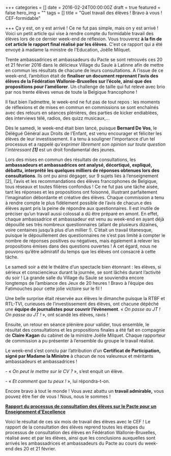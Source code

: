 +++
categories = []
date = 2016-02-24T00:00:00Z
draft = true
featured = false
hero_img = ""
tags = []
title = "Quel travail des élèves ! Bravo à vous ! CEF-formidable"

+++
Ça y est, on y est arrivé ! Ce ne fut pas simple, mais on y est arrivé ! Voici un petit article qui vise à rendre compte du formidable travail des élèves lors de ce dernier week-end de réflexion. Vous trouverez **à la fin de cet article le rapport final réalisé par les élèves**. C'est ce rapport qui a été envoyé à madame la ministre de l'Education, Joëlle Milquet.

Trente ambassadrices et ambassadeurs du Pacte se sont retrouvés ces 20 et 21 février 2016 dans le délicieux Village du Saule à Latinne afin de mettre en commun les résultats de chacune de leurs consultations. A l’issue de ce week-end, l’ambition était de **finaliser un document reprenant l’avis des élèves de la Fédération Wallonie-Bruxelles sur l’école, ainsi que des propositions pour l’améliorer**. Un challenge de taille qui fut relevé avec brio par nos trente élèves venus de toute la Belgique francophone !

Il faut bien l’admettre, le week-end ne fut pas de tout repos : les moments de réflexions et de mises en commun en commissions se sont enchaînés avec des retours en séances plénières, des parties de kicker endiablées, des interviews télé, radios, des quizz musicaux,…

Dès le samedi, le week-end était bien lancé, puisque **Bernard De Vos**, le Délégué Général aux Droits de l’Enfant, est venu encourager et féliciter les élèves de leur investissement. Il a tenu à souligner l’importance d’un tel processus et a rappelé _qu’exprimer librement son opinion sur toute question l’intéressant **\[1\]**_ est un droit fondamental des jeunes.

Lors des mises en commun des résultats de consultations, les **ambassadeurs et ambassadrices ont analysé, décortiqué, expliqué, débattu, interprété les quelques milliers de réponses obtenues lors des consultations**. Ils ont pu ainsi dégager, sur 9 sujets liés à l’enseignement \[2\], l’avis et les recommandations des élèves francophones de Belgique, tous réseaux et toutes filières confondus ! Ce ne fut pas une tâche aisée, tant les réponses et les propositions ont foisonné, illustrant parfaitement l’imagination débordante et créative des élèves. Chaque commission a tenu à rendre compte le plus fidèlement possible de l’avis de chacun.e des élèves ayant pris la peine de répondre aux questionnaires. Il est inutile de préciser qu’un travail aussi colossal a dû être préparé en amont. En effet, chaque ambassadrice et ambassadeur est venu au week-end en ayant déjà dépouillé ses très nombreux questionnaires (allant de plusieurs dizaines, voire centaines jusqu’à plus d’un millier !). C’était un travail titanesque, puisque le dépouillement des questionnaires ne s’est pas limité à compter le nombre de réponses positives ou négatives, mais également à relever les propositions émises dans des questions ouvertes ! A cet égard, nous ne pouvons qu’être admiratif du temps que les élèves ont consacré à cette tâche.

Le samedi soir a été le théâtre d’un spectacle bien étonnant : les élèves, si sérieux et consciencieux durant la journée, se sont lâchés durant l’activité du soir ! La grande salle du Village du Saule se souviendra encore longtemps de l’ambiance des Jeux de 20 heures ! Bravo à l’équipe des Fatimouches pour cette jolie victoire sur le fil !

Une belle surprise était réservée aux élèves le dimanche puisque la RTBF et RTL-TVI, curieuses de l’investissement des élèves, ont chacune dépêché une **équipe de journalistes pour couvrir l’évènement**. « _On passe au JT ! On passe au JT !_ », ont scandé les élèves, ravis !

Ensuite, un retour en séance plénière pour valider, tous ensemble, le résultat des consultations et les propositions finales a été fait en compagnie de **Claire Kagan** du cabinet de la ministre Joëlle Milquet. Chaque rapporteur de commission a pu présenter à l’ensemble du groupe le travail réalisé.

Le week-end s’est conclu par l’attribution d’un **Certificat de Participation, signé par Madame la Ministre** à chacun de nos valeureux et méritants ambassadeurs et ambassadrices !

\- « _On peut le mettre sur le CV ?_ », s’est enquit un élève.

\- « _Et comment que tu peux !_ », lui répondra-t-on.

Encore bravo à tout le monde ! Vous avez abattu un **travail admirable,** vous pouvez être fier de vous ! Nous, nous le sommes !

[**Rapport du processus de consultation des élèves sur le Pacte pour un Enseignement d'Excellence**](https://res.cloudinary.com/cefasbl/image/upload/v1591695877/160224_rapport_de_la_consultation_des_%C3%A9l%C3%A8ves_uaqfq5.pdf)

Voici le résultat de ces six mois de travail des élèves avec le CEF ! Le rapport de la consultation des élèves reprend toutes les étapes du processus de consultation des élèves en Fédération Wallonie-Bruxelles, réalisé avec et par les élèves, ainsi que les conclusions auxquelles sont arrivés les ambassadrices et ambassadeurs du Pacte au cours du week-end des 20 et 21 février.
